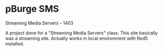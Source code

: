 pBurge SMS
=========

Streaming Media Servers - 1403

A project done for a "Streaming Media Servers" class. This site basically was a streaming site. 
Actually works in local environment with Red5 installed.
